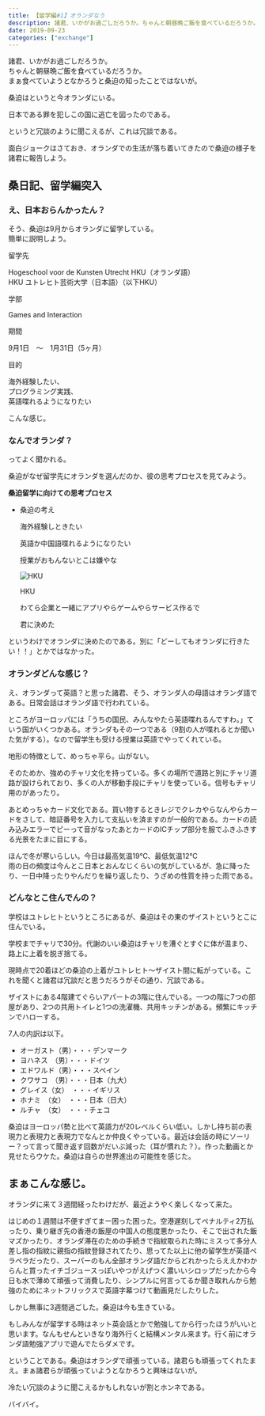 ```yaml
---
title: 【留学編#1】オランダなう
description: 諸君、いかがお過ごしだろうか。ちゃんと朝昼晩ご飯を食べているだろうか。まぁ食べていようとなかろうと桑迫の知ったことではないが。 桑迫はというと今オランダにいる。 日本である罪を犯しこの国に逃亡を図ったのである。 というと冗談のように聞...
date: 2019-09-23
categories: ["exchange"]
---
```


諸君、いかがお過ごしだろうか。  
ちゃんと朝昼晩ご飯を食べているだろうか。  
まぁ食べていようとなかろうと桑迫の知ったことではないが。

桑迫はというと今オランダにいる。

日本である罪を犯しこの国に逃亡を図ったのである。

というと冗談のように聞こえるが、これは冗談である。

面白ジョークはさておき、オランダでの生活が落ち着いてきたので桑迫の様子を諸君に報告しよう。

## 桑日記、留学編突入

### え、日本おらんかったん？

そう、桑迫は9月からオランダに留学している。  
簡単に説明しよう。

留学先  

  
Hogeschool voor de Kunsten Utrecht HKU（オランダ語）  
HKU ユトレヒト芸術大学（日本語）（以下HKU）  
  

学部

  
Games and Interaction  
  

期間

  
9月1日　〜　1月31日（5ヶ月）  
  

目的

  
海外経験したい、  
プログラミング実践、  
英語喋れるようになりたい  
  

こんな感じ。  
  

### なんでオランダ？

ってよく聞かれる。

桑迫がなぜ留学先にオランダを選んだのか、彼の思考プロセスを見てみよう。

**桑迫留学に向けての思考プロセス**

-   桑迫の考え
    
    海外経験しときたい  
    
    英語か中国語喋れるようになりたい
    
    授業がおもんないとこは嫌やな
    
    ![HKU](https://chankuwa.com/wp-content/uploads/2019/09/ojisan-150x150.png)
    
    HKU
    
    わてら企業と一緒にアプリやらゲームやらサービス作るで
    
    君に決めた
    

というわけでオランダに決めたのである。別に「どーしてもオランダに行きたい！！」とかではなかった。  
  

### オランダどんな感じ？

え、オランダって英語？と思った諸君、そう、オランダ人の母語はオランダ語である。日常会話はオランダ語で行われている。

ところがヨーロッパには「うちの国民、みんなやたら英語喋れるんですわ。」ていう国がいくつかある。オランダもその一つである（9割の人が喋れるとか聞いた気がする）。なので留学生も受ける授業は英語でやってくれている。

  
地形の特徴として、めっちゃ平ら。山がない。

そのためか、強めのチャリ文化を持っている。多くの場所で道路と別にチャリ道路が設けられており、多くの人が移動手段にチャリを使っている。信号もチャリ用のがあったり。  

あとめっちゃカード文化である。買い物するときレジでクレカやらなんやらカードをさして、暗証番号を入力して支払いを済ますのが一般的である。カードの読み込みエラーでピーって音がなったあとカードのICチップ部分を服でふきふきする光景をたまに目にする。

ほんで冬が寒いらしい。今日は最高気温19℃、最低気温12℃  
雨の日の頻度は今んとこ日本とおんなじくらいの気がしているが、急に降ったり、一日中降ったりやんだりを繰り返したり、うざめの性質を持った雨である。  
  

### どんなとこ住んでんの？

学校はユトレヒトというところにあるが、桑迫はその東のザイストというとこに住んでいる。

学校までチャリで30分。代謝のいい桑迫はチャリを漕ぐとすぐに体が温まり、路上に上着を脱ぎ捨てる。

現時点で20着ほどの桑迫の上着がユトレヒト〜ザイスト間に転がっている。これを聞くと諸君は冗談だと思うだろうがその通り、冗談である。

ザイストにある4階建てぐらいアパートの3階に住んでいる。一つの階に7つの部屋があり、2つの共用トイレと1つの洗濯機、共用キッチンがある。頻繁にキッチンでハローする。

7人の内訳は以下。

-   オーガスト（男）・・・デンマーク
-   ヨハネス　（男）・・・ドイツ
-   エドワルド（男）・・・スペイン
-   クワサコ　（男）・・・日本（九大）
-   グレイス（女）　・・・イギリス
-   ホナミ　（女）　・・・日本（日大）
-   ルチャ　（女）　・・・チェコ

桑迫はヨーロッパ勢と比べて英語力が20レベルくらい低い。しかし持ち前の表現力と表現力と表現力でなんとか仲良くやっている。最近は会話の時にソーリー？って言って聞き返す回数がだいぶ減った（耳が慣れた？）。作った動画とか見せたらウケた。桑迫は自らの世界進出の可能性を感じた。

## まぁこんな感じ。

オランダに来て３週間経ったわけだが、最近ようやく楽しくなって来た。

はじめの１週間は不便すぎてまー困った困った。空港遅刻してペナルティ2万払ったり、乗り継ぎ先の香港の飯屋の中国人の態度悪かったり、そこで出された飯マズかったり、オランダ滞在のための手続きで指紋取られた時にミスって多分人差し指の指紋に親指の指紋登録されてたり、思ってた以上に他の留学生が英語ペラペラだったり、スーパーのもん全部オランダ語だからどれかったらええかわからんと買ったイチゴジュースっぽいやつがえげつく濃いいシロップだったから今日も水で薄めて頑張って消費したり、シンプルに何言ってるか聞き取れんから勉強のためにネットフリックスで英語字幕つけて動画見だしたりした。

しかし無事に3週間過ごした。桑迫は今も生きている。

もしみんなが留学する時はネット英会話とかで勉強してから行ったほうがいいと思います。なんもせんといきなり海外行くと結構メンタル来ます。行く前にオランダ語勉強アプリで遊んでたらダメです。

  
ということである。桑迫はオランダで頑張っている。諸君らも頑張ってくれたまえ。まぁ諸君らが頑張っていようとなかろうと興味はないが。

冷たい冗談のように聞こえるかもしれないが割とホンネである。

バイバイ。